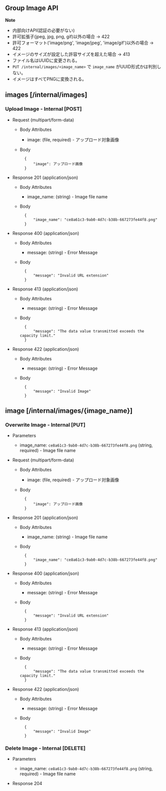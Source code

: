 ## Group Image API

**Note**
* 内部向けAPI(認証の必要がない)
* 許可拡張子(jpeg, jpg, png, gif)以外の場合 -> 422
* 許可フォーマット('image/png', 'image/jpeg', 'image/gif')以外の場合 -> 422
* イメージのサイズが設定した許容サイズを超えた場合 -> 413
* ファイル名はUUIDに変更される。
* `PUT /internal/images/<image_name>` で `image_name` がUUID形式かは判別しない。
* イメージはすべてPNGに変換される。

##  images [/internal/images]

### Upload Image - Internal [POST]

* Request (multipart/form-data)

    + Body Attributes
        * image: (file, required) - アップロード対象画像

    + Body

            {
                "image": アップロード画像
            }

* Response 201 (application/json)

    + Body Attributes
        * image_name: (string) - Image file name

    + Body

            {
                "image_name": "ce8a61c3-9ab0-4d7c-b38b-667273fe44f8.png"
            }

* Response 400 (application/json)

    + Body Attributes
        * message: (string) - Error Message

    + Body

            {
                "message": "Invalid URL extension"
            }

* Response 413 (application/json)

    + Body Attributes
        * message: (string) - Error Message

    + Body

            {
                "message": "The data value transmitted exceeds the capacity limit."
            }

* Response 422 (application/json)

    + Body Attributes
        * message: (string) - Error Message

    + Body

            {
                "message": "Invalid Image"
            }

##  image [/internal/images/{image_name}]

### Overwrite Image - Internal [PUT]

* Parameters
    + image_name: `ce8a61c3-9ab0-4d7c-b38b-667273fe44f8.png` (string, required) - Image file name

* Request (multipart/form-data)

    + Body Attributes
        * image: (file, required) - アップロード対象画像

    + Body

            {
                "image": アップロード画像
            }

* Response 201 (application/json)

    + Body Attributes
        * image_name: (string) - Image file name

    + Body

            {
                "image_name": "ce8a61c3-9ab0-4d7c-b38b-667273fe44f8.png"
            }

* Response 400 (application/json)

    + Body Attributes
        * message: (string) - Error Message

    + Body

            {
                "message": "Invalid URL extension"
            }

* Response 413 (application/json)

    + Body Attributes
        * message: (string) - Error Message

    + Body

            {
                "message": "The data value transmitted exceeds the capacity limit."
            }

* Response 422 (application/json)

    + Body Attributes
        * message: (string) - Error Message

    + Body

            {
                "message": "Invalid Image"
            }

### Delete Image - Internal [DELETE]

* Parameters
    + image_name: `ce8a61c3-9ab0-4d7c-b38b-667273fe44f8.png` (string, required) - Image file name

* Response 204

